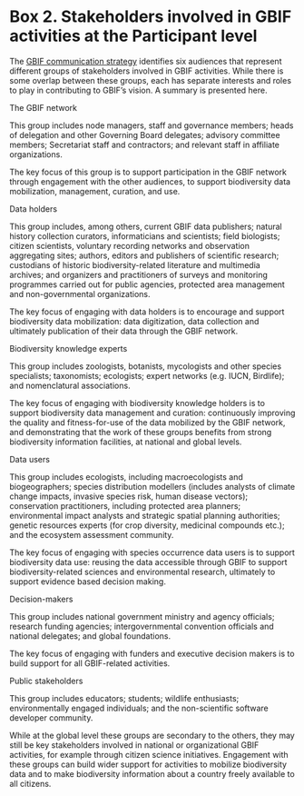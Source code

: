 # Box 2. Stakeholders involved in GBIF activities at the Participant level

The [GBIF communication strategy](https://www.gbif.org/document/80926) identifies six audiences that represent different groups of stakeholders involved in GBIF activities. While there is some overlap between these groups, each has separate interests and roles to play in contributing to GBIF’s vision. A summary is presented here. 

The GBIF network 

This group includes node managers, staff and governance members; heads of delegation and other Governing Board delegates; advisory committee members; Secretariat staff and contractors; and relevant staff in affiliate organizations. 

The key focus of this group is to support participation in the GBIF network through engagement with the other audiences, to support biodiversity data mobilization, management, curation, and use. 

Data holders 

This group includes, among others, current GBIF data publishers; natural history collection curators, informaticians and scientists; field biologists; citizen scientists, voluntary recording networks and observation aggregating sites; authors, editors and publishers of scientific research; custodians of historic biodiversity-related literature and multimedia archives; and organizers and practitioners of surveys and monitoring programmes carried out for public agencies, protected area management and non-governmental organizations. 

The key focus of engaging with data holders is to encourage and support biodiversity data mobilization: data digitization, data collection and ultimately publication of their data through the GBIF network.  

Biodiversity knowledge experts 

This group includes zoologists, botanists, mycologists and other species specialists; taxonomists; ecologists; expert networks \(e.g. IUCN, Birdlife\); and nomenclatural associations. 

The key focus of engaging with biodiversity knowledge holders is to support biodiversity data management and curation: continuously improving the quality and fitness-for-use of the data mobilized by the GBIF network, and demonstrating that the work of these groups benefits from strong biodiversity information facilities, at national and global levels. 

Data users 

This group includes ecologists, including macroecologists and biogeographers; species distribution modellers \(includes analysts of climate change impacts, invasive species risk, human disease vectors\); conservation practitioners, including protected area planners; environmental impact analysts and strategic spatial planning authorities; genetic resources experts \(for crop diversity, medicinal compounds etc.\); and the ecosystem assessment community. 

The key focus of engaging with species occurrence data users is to support biodiversity data use: reusing the data accessible through GBIF to support biodiversity-related sciences and environmental research, ultimately to support evidence based decision making. 

Decision-makers 

This group includes national government ministry and agency officials; research funding agencies; intergovernmental convention officials and national delegates; and global foundations. 

The key focus of engaging with funders and executive decision makers is to build support for all GBIF-related activities. 

Public stakeholders 

This group includes educators; students; wildlife enthusiasts; environmentally engaged individuals; and the non-scientific software developer community. 

While at the global level these groups are secondary to the others, they may still be key stakeholders involved in national or organizational GBIF activities, for example through citizen science initiatives. Engagement with these groups can build wider support for activities to mobilize biodiversity data and to make biodiversity information about a country freely available to all citizens. 

